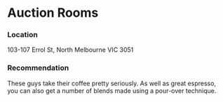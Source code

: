 # Auction Rooms

### Location

103-107 Errol St, North Melbourne VIC 3051

### Recommendation

These guys take their coffee pretty seriously. As well as great espresso, 
you can also get a number of blends made using a pour-over technique.
